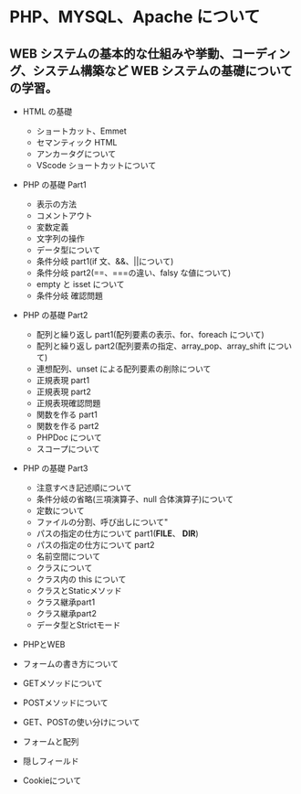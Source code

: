 # PHP、MYSQL、Apache について

## WEB システムの基本的な仕組みや挙動、コーディング、システム構築など WEB システムの基礎についての学習。

- HTML の基礎
  - ショートカット、Emmet
  - セマンティック HTML
  - アンカータグについて
  - VScode ショートカットについて

- PHP の基礎 Part1
  - 表示の方法
  - コメントアウト
  - 変数定義
  - 文字列の操作
  - データ型について
  - 条件分岐 part1(if 文、&&、||について)
  - 条件分岐 part2(==、===の違い、falsy な値について)
  - empty と isset について
  - 条件分岐 確認問題

- PHP の基礎 Part2
  - 配列と繰り返し part1(配列要素の表示、for、foreach について)
  - 配列と繰り返し part2(配列要素の指定、array_pop、array_shift について)
  - 連想配列、unset による配列要素の削除について
  - 正規表現 part1
  - 正規表現 part2
  - 正規表現確認問題
  - 関数を作る part1
  - 関数を作る part2
  - PHPDoc について
  - スコープについて

- PHP の基礎 Part3
  - 注意すべき記述順について
  - 条件分岐の省略(三項演算子、null 合体演算子)について
  - 定数について
  - ファイルの分割、呼び出しについて"
  - パスの指定の仕方について part1(__FILE__、 __DIR__)
  - パスの指定の仕方について part2
  - 名前空間について
  - クラスについて
  - クラス内の this について
  - クラスとStaticメソッド
  - クラス継承part1
  - クラス継承part2
  - データ型とStrictモード

- PHPとWEB
 - フォームの書き方について
 - GETメソッドについて
 - POSTメソッドについて
 - GET、POSTの使い分けについて
 - フォームと配列
 - 隠しフィールド
 - Cookieについて